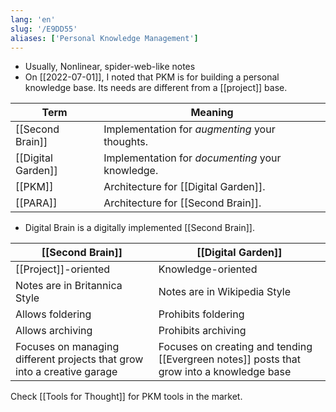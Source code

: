 ```yaml
---
lang: 'en'
slug: '/E9DD55'
aliases: ['Personal Knowledge Management']
---
```


- Usually, Nonlinear, spider-web-like notes
- On [[2022-07-01]], I noted that PKM is for building a personal knowledge base. Its needs are different from a [[project]] base.

| Term               | Meaning                                          |
| ------------------ | ------------------------------------------------ |
| [[Second Brain]]   | Implementation for _augmenting_ your thoughts.   |
| [[Digital Garden]] | Implementation for _documenting_ your knowledge. |
| [[PKM]]            | Architecture for [[Digital Garden]].             |
| [[PARA]]           | Architecture for [[Second Brain]].               |

- Digital Brain is a digitally implemented [[Second Brain]].

| [[Second Brain]]                                                        | [[Digital Garden]]                                                                        |
| ----------------------------------------------------------------------- | ----------------------------------------------------------------------------------------- |
| [[Project]]-oriented                                                    | Knowledge-oriented                                                                        |
| Notes are in Britannica Style                                           | Notes are in Wikipedia Style                                                              |
| Allows foldering                                                        | Prohibits foldering                                                                       |
| Allows archiving                                                        | Prohibits archiving                                                                       |
| Focuses on managing different projects that grow into a creative garage | Focuses on creating and tending [[Evergreen notes]] posts that grow into a knowledge base |

Check [[Tools for Thought]] for PKM tools in the market.

